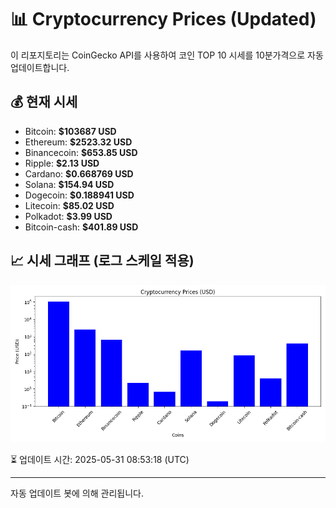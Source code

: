 
# 📊 Cryptocurrency Prices (Updated)

이 리포지토리는 CoinGecko API를 사용하여 코인 TOP 10 시세를 10분가격으로 자동 업데이트합니다.

## 💰 현재 시세
- Bitcoin: **$103687 USD**
- Ethereum: **$2523.32 USD**
- Binancecoin: **$653.85 USD**
- Ripple: **$2.13 USD**
- Cardano: **$0.668769 USD**
- Solana: **$154.94 USD**
- Dogecoin: **$0.188941 USD**
- Litecoin: **$85.02 USD**
- Polkadot: **$3.99 USD**
- Bitcoin-cash: **$401.89 USD**

## 📈 시세 그래프 (로그 스케일 적용)
![Crypto Prices](crypto_prices.png)

⏳ 업데이트 시간: 2025-05-31 08:53:18 (UTC)

---
자동 업데이트 봇에 의해 관리됩니다.
